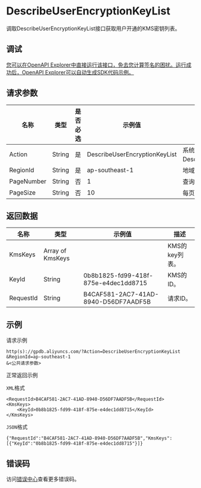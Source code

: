 # DescribeUserEncryptionKeyList

调取DescribeUserEncryptionKeyList接口获取用户开通的KMS密钥列表。

## 调试

[您可以在OpenAPI Explorer中直接运行该接口，免去您计算签名的困扰。运行成功后，OpenAPI Explorer可以自动生成SDK代码示例。](https://api.aliyun.com/#product=gpdb&api=DescribeUserEncryptionKeyList&type=RPC&version=2016-05-03)

## 请求参数

|名称|类型|是否必选|示例值|描述|
|--|--|----|---|--|
|Action|String|是|DescribeUserEncryptionKeyList|系统规定参数。取值：DescribeUserEncryptionKeyList。 |
|RegionId|String|是|ap-southeast-1|地域信息。 |
|PageNumber|String|否|1|查询KMS页数，默认值为1。 |
|PageSize|String|否|10|每页返回KMS个数，默认值为10。 |

## 返回数据

|名称|类型|示例值|描述|
|--|--|---|--|
|KmsKeys|Array of KmsKeys| |KMS的key列表。 |
|KeyId|String|0b8b1825-fd99-418f-875e-e4dec1dd8715|KMS的ID。 |
|RequestId|String|B4CAF581-2AC7-41AD-8940-D56DF7AADF5B|请求ID。 |

## 示例

请求示例

```
http(s)://gpdb.aliyuncs.com/?Action=DescribeUserEncryptionKeyList
&RegionId=ap-southeast-1
&<公共请求参数>
```

正常返回示例

`XML`格式

```
<RequestId>B4CAF581-2AC7-41AD-8940-D56DF7AADF5B</RequestId>
<KmsKeys>
    <KeyId>0b8b1825-fd99-418f-875e-e4dec1dd8715</KeyId>
</KmsKeys>
```

`JSON`格式

```
{"RequestId":"B4CAF581-2AC7-41AD-8940-D56DF7AADF5B","KmsKeys":[{"KeyId":"0b8b1825-fd99-418f-875e-e4dec1dd8715"}]}
```

## 错误码

访问[错误中心](https://error-center.aliyun.com/status/product/gpdb)查看更多错误码。


